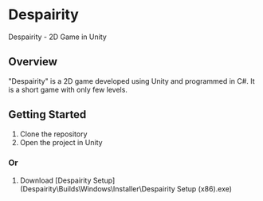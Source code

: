# Despairity

Despairity - 2D Game in Unity

## Overview

"Despairity" is a 2D game developed using Unity and programmed in C#. It is a short game with only few levels.

## Getting Started

1. Clone the repository
2. Open the project in Unity

### Or 

1. Download [Despairity Setup](Despairity\Builds\Windows\Installer\Despairity Setup (x86).exe)


